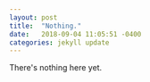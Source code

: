```yaml
---
layout: post
title:  "Nothing."
date:   2018-09-04 11:05:51 -0400
categories: jekyll update
---
```

There's nothing here yet.